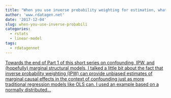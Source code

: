 ```yaml
---
title: "When you use inverse probability weighting for estimation, what are the weights actually doing?"
author: 'www.rdatagen.net'
date: '2017-12-04'
slug: when-you-use-inverse-probabili
categories:
  - rstats
  - linear-model
tags:
  - rdatagennet
---
```


[Towards the end of Part 1 of this short series on confounding, IPW, and (hopefully) marginal structural models, I talked a little bit about the fact that inverse probability weighting (IPW) can provide unbiased estimates of marginal causal effects in the context of confounding just as more traditional regression models like OLS can. I used an example based on a normally distributed...<click to read more>](https://www.rdatagen.net/post/inverse-probability-weighting-when-the-outcome-is-binary/)

